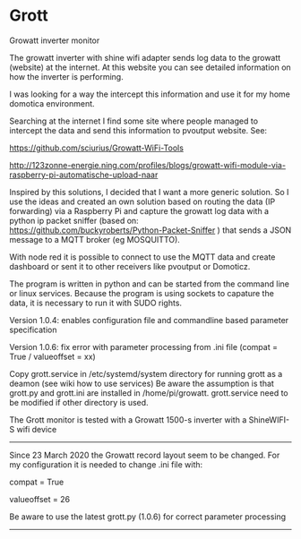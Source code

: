 # Grott
Growatt inverter monitor

The growatt inverter with shine wifi adapter sends log data to the growatt (website) at the internet. At this website you can see detailed information on how the inverter is performing. 

I was looking for a way the intercept this information and use it for my home domotica environment. 

Searching at the internet I find some site where people managed to intercept the data and send this information to pvoutput website. 
See: 

https://github.com/sciurius/Growatt-WiFi-Tools 

http://123zonne-energie.ning.com/profiles/blogs/growatt-wifi-module-via-raspberry-pi-automatische-upload-naar

Inspired by this solutions, I decided that I want a more generic solution. So I use the ideas and created an own solution based on routing the data (IP forwarding) via a Raspberry Pi and capture the growatt log data with a python ip packet sniffer (based on: https://github.com/buckyroberts/Python-Packet-Sniffer ) that sends a JSON message to a MQTT broker (eg MOSQUITTO). 

With node red it is possible to connect to use the MQTT data and create dashboard or sent it to other receivers like pvoutput or Domoticz. 

The program is written in python and can be started from the command line or linux services. Because the program is using sockets to capature the data, it is necessary to run it with SUDO rights. 

Version 1.0.4: enables configuration file and commandline based parameter specification

Version 1.0.6: fix error with parameter processing from .ini file (compat = True / valueoffset = xx) 

Copy grott.service in /etc/systemd/system directory for running grott as a deamon (see wiki how to use services)
Be aware the assumption is that grott.py and grott.ini are installed in /home/pi/growatt. grott.service need to be modified if other directory is used. 

The Grott monitor is tested with a Growatt 1500-s inverter with a ShineWIFI-S wifi device

***************************************
Since 23 March 2020 the Growatt record layout seem to be changed. For my configuration it is needed to change .ini file with:

compat = True

valueoffset = 26

Be aware to use the latest grott.py (1.0.6) for correct parameter processing
***************************************
